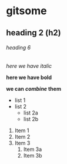 # gitsome

## heading 2 (h2)

###### heading 6

*here we have italic*

**here we have bold**

**we can _combine_ them**

* list 1
* list 2
  * list 2a
  * list 2b

1. Item 1
1. Item 2
1. Item 3
   1. Item 3a
   1. Item 3b
